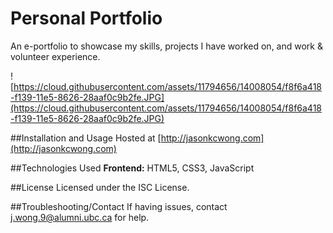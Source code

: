 # Personal Portfolio
An e-portfolio to showcase my skills, projects I have worked on, and work & volunteer experience.

![https://cloud.githubusercontent.com/assets/11794656/14008054/f8f6a418-f139-11e5-8626-28aaf0c9b2fe.JPG](https://cloud.githubusercontent.com/assets/11794656/14008054/f8f6a418-f139-11e5-8626-28aaf0c9b2fe.JPG)

##Installation and Usage
Hosted at [http://jasonkcwong.com](http://jasonkcwong.com)

##Technologies Used
**Frontend:** HTML5, CSS3, JavaScript

##License
Licensed under the ISC License.

##Troubleshooting/Contact
If having issues, contact j.wong.9@alumni.ubc.ca for help.
